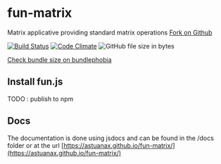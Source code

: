 # fun-matrix
Matrix applicative providing standard matrix operations [Fork on Github](https://github.com/astuanax/fun-matrix)

[![Build Status](https://travis-ci.org/astuanax/fun-matrix.svg?branch=master)](https://travis-ci.org/astuanax/fun-matrix)  [![Code Climate](https://codeclimate.com/github/astuanax/fun-matrix/badges/gpa.svg)](https://codeclimate.com/github/astuanax/fun-matrix) ![GitHub file size in bytes](https://img.badgesize.io/astuanax/fun-matrix/master/lib/fun-matrix.min.js.svg?compression=gzip) 

[Check bundle size on bundlephobia](https://bundlephobia.com/result?p=fun.js@1.0.3)

## Install fun.js

TODO : publish to npm

## Docs

The documentation is done using jsdocs and can be found in the /docs folder or at the url [https://astuanax.github.io/fun-matrix/](https://astuanax.github.io/fun-matrix/)
